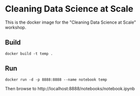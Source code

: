 # Cleaning Data Science at Scale

This is the docker image for the "Cleaning Data Science at Scale" workshop.

## Build

`docker build -t temp .`

## Run

`docker run -d -p 8888:8888 --name notebook temp`

Then browse to http://localhost:8888/notebooks/notebook.ipynb
